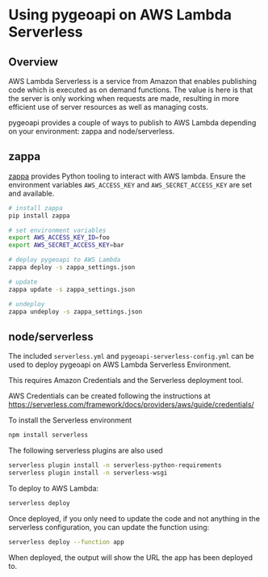 # Using pygeoapi on AWS Lambda Serverless

## Overview

AWS Lambda Serverless is a service from Amazon that enables publishing
code which is executed as on demand functions.  The value is here is that
the server is only working when requests are made, resulting in more efficient
use of server resources as well as managing costs.

pygeoapi provides a couple of ways to publish to AWS Lambda depending on your
environment: zappa and node/serverless.

## zappa

[zappa](https://www.zappa.io) provides Python tooling to interact with AWS lambda.  Ensure the environment
variables `AWS_ACCESS_KEY` and `AWS_SECRET_ACCESS_KEY` are set and available.

```bash
# install zappa
pip install zappa

# set environment variables
export AWS_ACCESS_KEY_ID=foo
export AWS_SECRET_ACCESS_KEY=bar

# deploy pygeoapi to AWS Lambda
zappa deploy -s zappa_settings.json

# update
zappa update -s zappa_settings.json

# undeploy
zappa undeploy -s zappa_settings.json
```

## node/serverless

The included `serverless.yml` and `pygeoapi-serverless-config.yml` can be used to deploy pygeoapi 
on AWS Lambda Serverless Environment.

This requires Amazon Credentials and the Serverless deployment tool.

AWS Credentials can be created following the instructions at https://serverless.com/framework/docs/providers/aws/guide/credentials/

To install the Serverless environment

```bash
npm install serverless
```

The following serverless plugins are also used

```bash
serverless plugin install -n serverless-python-requirements
serverless plugin install -n serverless-wsgi
```

To deploy to AWS Lambda:

```bash
serverless deploy
```

Once deployed, if you only need to update the code and not anything in the serverless configuration, you can update the function using:

```bash
serverless deploy --function app
```

When deployed, the output will show the URL the app has been deployed to.
